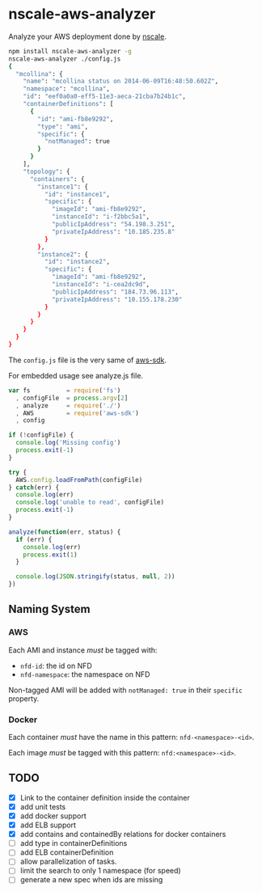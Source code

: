 nscale-aws-analyzer
================

Analyze your AWS deployment done by
[nscale](http://github.com/nearform/nscale).


```bash
npm install nscale-aws-analyzer -g
nscale-aws-analyzer ./config.js
{
  "mcollina": {
    "name": "mcollina status on 2014-06-09T16:48:50.602Z",
    "namespace": "mcollina",
    "id": "eef0a0a0-eff5-11e3-aeca-21cba7b24b1c",
    "containerDefinitions": [
      {
        "id": "ami-fb8e9292",
        "type": "ami",
        "specific": {
          "notManaged": true
        }
      }
    ],
    "topology": {
      "containers": {
        "instance1": {
          "id": "instance1",
          "specific": {
            "imageId": "ami-fb8e9292",
            "instanceId": "i-f2bbc5a1",
            "publicIpAddress": "54.198.3.251",
            "privateIpAddress": "10.185.235.8"
          }
        },
        "instance2": {
          "id": "instance2",
          "specific": {
            "imageId": "ami-fb8e9292",
            "instanceId": "i-cea2dc9d",
            "publicIpAddress": "184.73.96.113",
            "privateIpAddress": "10.155.178.230"
          }
        }
      }
    }
  }
}
```

The `config.js` file is the very same of [aws-sdk](http://npm.im/aws-sdk).

For embedded usage see analyze.js file.

```js
var fs          = require('fs')
  , configFile  = process.argv[2]
  , analyze     = require('./')
  , AWS         = require('aws-sdk')
  , config

if (!configFile) {
  console.log('Missing config')
  process.exit(-1)
}

try {
  AWS.config.loadFromPath(configFile)
} catch(err) {
  console.log(err)
  console.log('unable to read', configFile)
  process.exit(-1)
}

analyze(function(err, status) {
  if (err) {
    console.log(err)
    process.exit(1)
  }

  console.log(JSON.stringify(status, null, 2))
})
```

Naming System
-------------

### AWS

Each AMI and instance _must_ be tagged with:
* `nfd-id`: the id on NFD
* `nfd-namespace`: the namespace on NFD

Non-tagged AMI will be added with `notManaged: true` in their `specific`
property.

### Docker

Each container _must_ have the name in this pattern:
`nfd-<namespace>-<id>`.

Each image _must_ be tagged with this pattern:
`nfd:<namespace>-<id>`.

TODO
----

* [x] Link to the container definition inside the container
* [x] add unit tests
* [x] add docker support
* [x] add ELB support
* [x] add contains and containedBy relations for docker containers
* [ ] add type in containerDefinitions
* [ ] add ELB containerDefinition
* [ ] allow parallelization of tasks.
* [ ] limit the search to only 1 namespace (for speed)
* [ ] generate a new spec when ids are missing
